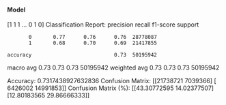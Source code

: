 #### Model
[1 1 1 ... 0 1 0]
Classification Report:
              precision    recall  f1-score   support

           0       0.77      0.76      0.76  28778087
           1       0.68      0.70      0.69  21417855

    accuracy                           0.73  50195942
   macro avg       0.73      0.73      0.73  50195942
weighted avg       0.73      0.73      0.73  50195942

Accuracy: 0.7317438927632836
Confusion Matrix:
[[21738721  7039366]
 [ 6426002 14991853]]
Confusion Matrix (%):
[[43.30772595 14.02377507]
 [12.80183565 29.86666333]]
